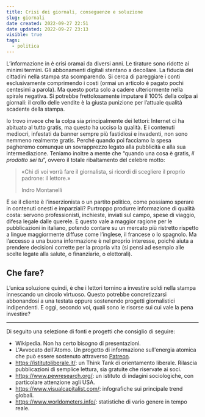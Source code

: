```yaml
---
title: Crisi dei giornali, conseguenze e soluzione
slug: giornali
date created: 2022-09-27 22:51
date updated: 2022-09-27 23:13
visible: true
tags:
  - politica
---
```


L’informazione in è crisi oramai da diversi anni. Le tirature sono ridotte ai minimi termini. Gli abbonamenti digitali stentano a decollare. La fiducia dei cittadini nella stampa sta scomparendo. Si cerca di pareggiare i conti esclusivamente comprimendo i costi (ormai un articolo è pagato pochi centesimi a parola). Ma questo porta solo a cadere ulteriormente nella spirale negativa.
Si potrebbe frettolosamente imputare il 100% della colpa ai giornali: il crollo delle vendite è la giusta punizione per l’attuale qualità scadente della stampa.

Io trovo invece che la colpa sia principalmente dei lettori: Internet ci ha abituato al tutto gratis, ma questo ha ucciso la qualità. E i contenuti mediocri, infestati da banner sempre più fastidiosi e invadenti, non sono nemmeno realmente gratis. Perché quando poi facciamo la spesa pagheremo comunque un sovrapprezzo legato alla pubblicità e alla sua intermediazione. Teniamo inoltre a mente che “quando una cosa è gratis, _il prodotto sei tu_”, ovvero il totale ribaltamento del celebre motto:

<div class="epigraph">
    <blockquote>
        <p>«Chi di voi vorrà fare il giornalista, si ricordi di scegliere il proprio padrone: il lettore.»</p>
        <footer>Indro Montanelli</footer>
    </blockquote>
</div>

E se il cliente è l’inserzionista o un partito politico, come possiamo sperare in contenuti onesti e imparziali?
Purtroppo produrre informazione di qualità costa: servono professionisti, inchieste, inviati sul campo, spese di viaggio, difesa legale dalle querele.
E questo vale a maggior ragione per le pubblicazioni in italiano, potendo contare su un mercato più ristretto rispetto a lingue maggiormente diffuse come l’inglese, il francese o lo spagnolo.
Ma l’accesso a una buona informazione è nel proprio interesse, poiché aiuta a prendere decisioni corrette per la propria vita (si pensi ad esempio alle scelte legate alla salute, o finanziarie, o elettorali).

## Che fare?

L’unica soluzione quindi, è che i lettori tornino a investire soldi nella stampa innescando un circolo virtuoso. Questo potrebbe concretizzarsi abbonandosi a una testata oppure sostenendo progetti giornalistici indipendenti.
E oggi, secondo voi, quali sono le risorse sui cui vale la pena investire?

---

Di seguito una selezione di fonti e progetti che consiglio di seguire:

- Wikipedia. Non ha certo bisogno di presentazioni.
- L'Avvocato dell'Atomo. Un progetto di informazione sull'energia atomica che può essere sostenuto attraverso [Patreon](https://www.patreon.com/nicodaemon).
- <https://istitutoliberale.it/>: un Think Tank di orientamento liberale. Rilascia pubblicazioni di semplice lettura, sia gratuite che riservate ai soci.
- <https://www.pewresearch.org/>: un istituto di indagini sociologiche, con particolare attenzione agli USA.
- <https://www.visualcapitalist.com/>: infografiche sui principale trend globali.
- <https://www.worldometers.info/>: statistiche di vario genere in tempo reale.
